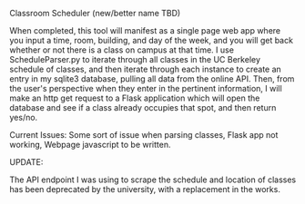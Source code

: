 Classroom Scheduler (new/better name TBD)

When completed, this tool will manifest as a single page web app where you input a time, room, building, and day of the week, and you will get back whether or not there is a class on campus at that time. I use ScheduleParser.py to iterate through all classes in the UC Berkeley schedule of classes, and then iterate through each instance to create an entry in my sqlite3 database, pulling all data from the online API. Then, from the user's perspective when they enter in the pertinent information, I will make an http get request to a Flask application which will open the database and see if a class already occupies that spot, and then return yes/no. 

Current Issues:
Some sort of issue when parsing classes, Flask app not working, Webpage javascript to be written.

UPDATE:

The API endpoint I was using to scrape the schedule and location of classes has been deprecated by the university, with a replacement in the works.